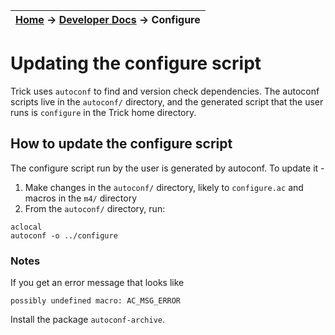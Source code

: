 | [Home](/trick) → [Developer Docs](Developer-Docs-Home) → Configure |
|------------------------------------------------------------------|


# Updating the configure script

Trick uses `autoconf` to find and version check dependencies. The autoconf scripts live in the `autoconf/` directory, and the generated script that the user runs is `configure` in the Trick home directory.


## How to update the configure script

The configure script run by the user is generated by autoconf. To update it - 

1. Make changes in the `autoconf/` directory, likely to `configure.ac` and macros in the `m4/` directory
1. From the `autoconf/` directory, run:
```
aclocal
autoconf -o ../configure
```


### Notes

If you get an error message that looks like 

```
possibly undefined macro: AC_MSG_ERROR
```

Install the package `autoconf-archive`.